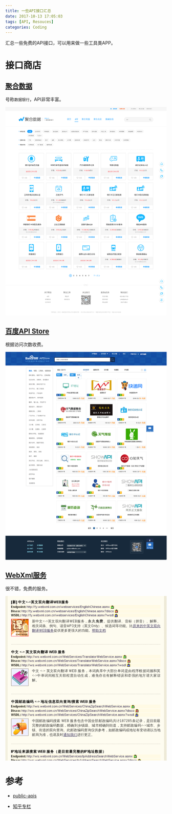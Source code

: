 ```yaml
---
title: 一些API接口汇总
date: 2017-10-13 17:05:03
tags: [API, Resouces]
categories: Coding
---
```


汇总一些免费的API接口，可以用来做一些工具类APP。

# 接口商店

## [聚合数据](https://www.juhe.cn)

号称`数据银行`，API非常丰富。

![](/images/myblog/juhe.cn.png)

## [百度API Store](http://apistore.baidu.com/astore/classificationservicelist.html)

根据访问次数收费。

![](/images/myblog/baidu_api.png)

## [WebXml服务](http://www.webxml.com.cn/zh_cn/index.aspx)

很不错，免费的服务。

![](/images/myblog/webxml.png)

# 参考

* [public-apis][1]

* [知乎专栏][2]

[1]: https://github.com/toddmotto/public-apis
[2]: https://zhuanlan.zhihu.com/p/21320392